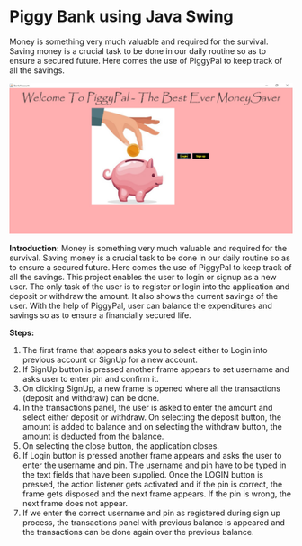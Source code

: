 # Piggy Bank using Java Swing
 Money is something very much valuable and required for the survival. Saving money is a crucial task to be done in our daily routine so as to ensure a secured future. Here comes the use of PiggyPal to keep track of all the savings.

<img src="Screenshots/Picture1.jpg">

<b>Introduction:</b>
Money is something very much valuable and required for the survival. Saving money is a crucial task to be done in our daily routine so as to ensure a secured future.
Here comes the use of PiggyPal to keep track of all the savings.
This project enables the user to login or signup as a new user.  The only task of the user is to register or login into the application and deposit or withdraw the amount. It also shows the current savings of the user.
With the help of PiggyPal, user can balance the expenditures and savings so as to ensure a financially secured life.

 <b>Steps:</b>
 1)	The first frame that appears asks you to select either to Login into previous account or SignUp for a new account.
2)	If SignUp button is pressed another frame appears to set username and asks user to enter pin and confirm it.
3)	On clicking SignUp, a new frame is opened where all the transactions (deposit and withdraw) can be done. 
4)	In the transactions panel, the user is asked to enter the amount and select either deposit or withdraw. On selecting the deposit button, the amount is added to balance and on selecting the withdraw button, the amount is deducted from the balance.
5)	On selecting the close button, the application closes.
6)	If Login button is pressed another frame appears and asks the user to enter the username and pin. The username and pin have to be typed in the text fields that have been supplied. Once the LOGIN button is pressed, the action listener gets activated and if the pin is correct, the frame gets disposed and the next frame appears. If the pin is wrong, the next frame does not appear.
7)	If we enter the correct username and pin as registered during sign up process, the transactions panel with previous balance is appeared and the transactions can be done again over the previous balance.

